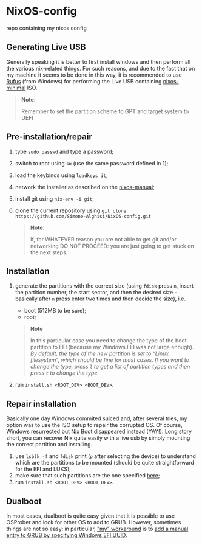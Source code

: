 # NixOS-config
repo containing my nixos config

## Generating Live USB
Generally speaking it is better to first install windows and then perform all the various nix-related things. For such reasons, and due to the fact that on my machine it seems to be done in this way, it is recommended to use [Rufus](https://rufus.ie/en/) (from Windows) for performing the Live USB containing [nixos-minimal](https://nixos.org/download.html) ISO. 

> **Note**:
> 
> Remember to set the partition scheme to GPT and target system to UEFI

## Pre-installation/repair
1. type `sudo passwd` and type a password;
2. switch to root using `su` (use the same password defined in 1);
3. load the keybinds using `loadkeys it`;
4. network the installer as described on the [nixos-manual](https://nixos.org/manual/nixos/stable/index.html#sec-installation-booting-networking);
5. install git using `nix-env -i git`;
6. clone the current repository using `git clone https://github.com/Simone-Alghisi/NixOS-config.git`

    > **Note**:
    > 
    > If, for WHATEVER reason you are not able to get git and/or networking DO NOT PROCEED: you are just going to get stuck on the next steps. 

## Installation
1. generate the partitions with the correct size (using `fdisk` press `n`, insert the partition number, the start sector, and then the desired size - basically after `n` press enter two times and then decide the size), i.e.
    - boot (512MB to be sure);
    - root;
    
    > **Note**
    >
    > In this particular case you need to change the type of the boot partition to EFI (because my Windows EFI was not large enough). *By default, the type of the new partition is set to “Linux filesystem”, which should be fine for most cases. If you want to change the type, press `l` to get a list of partition types and then press `t` to change the type.*
2. run `install.sh <ROOT_DEV> <BOOT_DEV>`.

## Repair installation
Basically one day Windows commited suiced and, after several tries, my option was to use the ISO setup to repair the corrupted OS. Of course, Windows resurrected but Nix Boot disappeared instead (YAY!). Long story short, you can recover Nix quite easily with a live usb by simply mounting the correct partition and installing.

1. use `lsblk -f` and `fdisk` print (`p` after selecting the device) to understand which are the partitions to be mounted (should be quite straightforward for the EFI and LUKS);
2. make sure that such partitions are the one specified [here](./system/hardware-configuration.nix);
3. run `install.sh <ROOT_DEV> <BOOT_DEV>`.

## Dualboot
In most cases, dualboot is quite easy given that it is possible to use OSProber and look for other OS to add to GRUB. However, sometimes things are not so easy: in particular, ["my" workaround](https://nixos.wiki/wiki/Dual_Booting_NixOS_and_Windows) is to [add a manual entry to GRUB by specifying Windows EFI UUID](./system/boot.nix). 